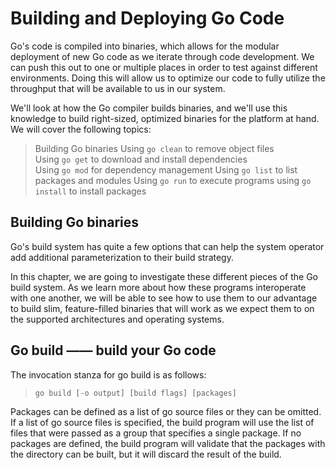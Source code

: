 # Building and Deploying Go Code

Go's code is compiled into binaries, which allows for the modular deployment of new Go code as we iterate through code development. We can push this out to one or multiple places in order to test against different environments. Doing this will allow us to optimize our code to fully utilize the throughput that will be available to us in our system.  

We'll look at how the Go compiler builds binaries, and we'll use this knowledge to build right-sized, optimized binaries for the platform at hand. We will cover the following topics:  

> Building Go binaries
> Using `go clean` to remove object files  
> Using `go get` to download and install dependencies  
> Using `go mod` for dependency management
> Using `go list` to list packages and modules
> Using `go run` to execute programs
> using `go install` to install packages  

## Building Go binaries

Go's build system has quite a few options that can help the system operator add additional parameterization to their build strategy.  

In this chapter, we are going to investigate these different pieces of the Go build system. As we learn more about how these programs interoperate with one another, we will be able to see how to use them to our advantage to build slim, feature-filled binaries that will work as we expect them to on the supported architectures and operating systems.  

## Go build —— build your Go code

The invocation stanza for go build is as follows:  

> `go build [-o output] [build flags] [packages]`  

Packages can be defined as a list of go source files or they can be omitted. If a list of go source files is specified, the build program will use the list of files that were passed as a group that specifies a single package. If no packages are defined, the build program will validate that the packages with the directory can be built, but it will discard the result of the build.  

